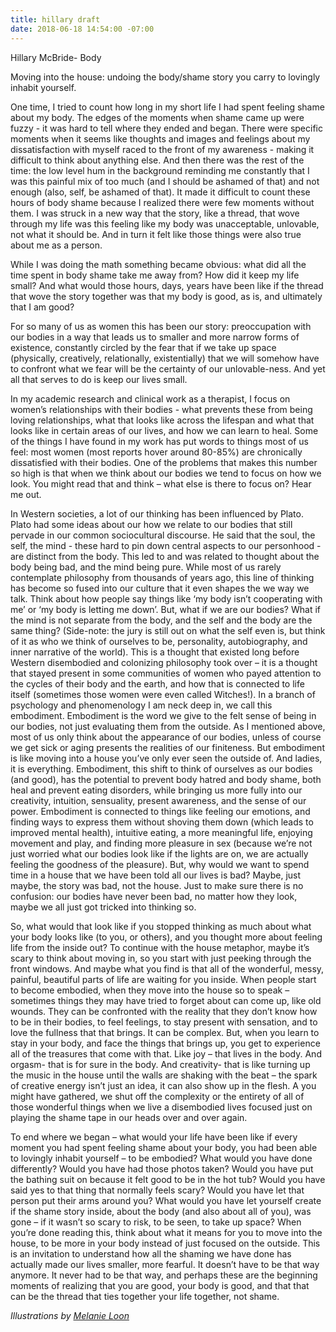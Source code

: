 ```yaml
---
title: hillary draft
date: 2018-06-18 14:54:00 -07:00
---
```


Hillary McBride- Body

Moving into the house: undoing the body/shame story you carry to lovingly inhabit yourself. 

One time, I tried to count how long in my short life I had spent feeling shame about my body. The edges of the moments when shame came up were fuzzy - it was hard to tell where they ended and began. There were specific moments when it seems like thoughts and images and feelings about my dissatisfaction with myself raced to the front of my awareness - making it difficult to think about anything else. And then there was the rest of the time: the low level hum in the background reminding me constantly that I was this painful mix of too much (and I should be ashamed of that) and not enough (also, self, be ashamed of that). It made it difficult to count these hours of body shame because I realized there were few moments without them. I was struck in a new way that the story, like a thread, that wove through my life was this feeling like my body was unacceptable, unlovable, not what it should be. And in turn it felt like those things were also true about me as a person.

While I was doing the math something became obvious: what did all the time spent in body shame take me away from? How did it keep my life small? And what would those hours, days, years have been like if the thread that wove the story together was that my body is good, as is, and ultimately that I am good? 

For so many of us as women this has been our story: preoccupation with our bodies in a way that leads us to smaller and more narrow forms of existence, constantly circled by the fear that if we take up space (physically, creatively, relationally, existentially) that we will somehow have to confront what we fear will be the certainty of our unlovable-ness. And yet all that serves to do is keep our lives small.  

In my academic research and clinical work as a therapist, I focus on women’s relationships with their bodies - what prevents these from being loving relationships, what that looks like across the lifespan and what that looks like in certain areas of our lives, and how we can learn to heal. Some of the things I have found in my work has put words to things most of us feel: most women (most reports hover around 80-85%) are chronically dissatisfied with their bodies. One of the problems that makes this number so high is that when we think about our bodies we tend to focus on how we look. You might read that and think – what else is there to focus on? Hear me out.

In Western societies, a lot of our thinking has been influenced by Plato. Plato had some ideas about our how we relate to our bodies that still pervade in our common sociocultural discourse. He said that the soul, the self, the mind - these hard to pin down central aspects to our personhood - are distinct from the body. This led to and was related to thought about the body being bad, and the mind being pure. While most of us rarely contemplate philosophy from thousands of years ago, this line of thinking has become so fused into our culture that it even shapes the we way we talk. Think about how people say things like ‘my body isn’t cooperating with me’ or ‘my body is letting me down’. But, what if we are our bodies? What if the mind is not separate from the body, and the self and the body are the same thing? (Side-note: the jury is still out on what the self even is, but think of it as who we think of ourselves to be, personality, autobiography, and inner narrative of the world). This is a thought that existed long before Western disembodied and colonizing philosophy took over – it is a thought that stayed present in some communities of women who payed attention to the cycles of their body and the earth, and how that is connected to life itself (sometimes those women were even called Witches!). In a branch of psychology and phenomenology I am neck deep in, we call this embodiment. Embodiment is the word we give to the felt sense of being in our bodies, not just evaluating them from the outside. As I mentioned above, most of us only think about the appearance of our bodies, unless of course we get sick or aging presents the realities of our finiteness. But embodiment is like moving into a house you’ve only ever seen the outside of. And ladies, it is everything. Embodiment, this shift to think of ourselves as our bodies (and good), has the potential to prevent body hatred and body shame, both heal and prevent eating disorders, while bringing us more fully into our creativity, intuition, sensuality, present awareness, and the sense of our power. Embodiment is connected to things like feeling our emotions, and finding ways to express them without shoving them down (which leads to improved mental health), intuitive eating, a more meaningful life, enjoying movement and play, and finding more pleasure in sex (because we’re not just worried what our bodies look like if the lights are on, we are actually feeling the goodness of the pleasure). But, why would we want to spend time in a house that we have been told all our lives is bad? Maybe, just maybe, the story was bad, not the house. Just to make sure there is no confusion: our bodies have never been bad, no matter how they look, maybe we all just got tricked into thinking so. 

So, what would that look like if you stopped thinking as much about what your body looks like (to you, or others), and you thought more about feeling life from the inside out? To continue with the house metaphor, maybe it’s scary to think about moving in, so you start with just peeking through the front windows. And maybe what you find is that all of the wonderful, messy, painful, beautiful parts of life are waiting for you inside. When people start to become embodied, when they move into the house so to speak – sometimes things they may have tried to forget about can come up, like old wounds. They can be confronted with the reality that they don’t know how to be in their bodies, to feel feelings, to stay present with sensation, and to love the fullness that that brings. It can be complex. But, when you learn to stay in your body, and face the things that brings up, you get to experience all of the treasures that come with that. Like joy – that lives in the body. And orgasm- that is for sure in the body. And creativity- that is like turning up the music in the house until the walls are shaking with the beat – the spark of creative energy isn’t just an idea, it can also show up in the flesh. A you might have gathered, we shut off the complexity or the entirety of all of those wonderful things when we live a disembodied lives focused just on playing the shame tape in our heads over and over again. 

To end where we began – what would your life have been like if every moment you had spent feeling shame about your body, you had been able to lovingly inhabit yourself – to be embodied? What would you have done differently? Would you have had those photos taken? Would you have put the bathing suit on because it felt good to be in the hot tub? Would you have said yes to that thing that normally feels scary? Would you have let that person put their arms around you? What would you have let yourself create if the shame story inside, about the body (and also about all of you), was gone – if it wasn’t so scary to risk, to be seen, to take up space? When you’re done reading this, think about what it means for you to move into the house, to be more in your body instead of just focused on the outside. This is an invitation to understand how all the shaming we have done has actually made our lives smaller, more fearful. It doesn’t have to be that way anymore. It never had to be that way, and perhaps these are the beginning moments of realizing that you are good, your body is good, and that that can be the thread that ties together your life together, not shame.  

_Illustrations by [Melanie Loon](http://www.melanieloon.com/)_